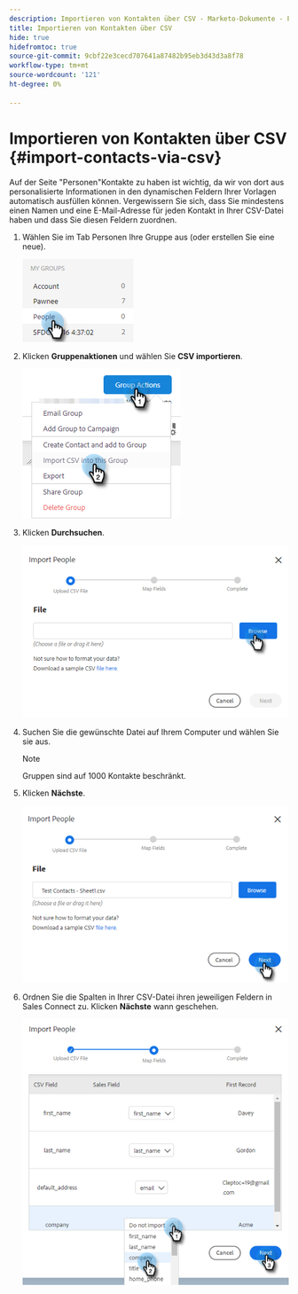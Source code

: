 ```yaml
---
description: Importieren von Kontakten über CSV - Marketo-Dokumente - Produktdokumentation
title: Importieren von Kontakten über CSV
hide: true
hidefromtoc: true
source-git-commit: 9cbf22e3cecd707641a87482b95eb3d43d3a8f78
workflow-type: tm+mt
source-wordcount: '121'
ht-degree: 0%

---
```


# Importieren von Kontakten über CSV {#import-contacts-via-csv}

Auf der Seite &quot;Personen&quot;Kontakte zu haben ist wichtig, da wir von dort aus personalisierte Informationen in den dynamischen Feldern Ihrer Vorlagen automatisch ausfüllen können. Vergewissern Sie sich, dass Sie mindestens einen Namen und eine E-Mail-Adresse für jeden Kontakt in Ihrer CSV-Datei haben und dass Sie diesen Feldern zuordnen.

1. Wählen Sie im Tab Personen Ihre Gruppe aus (oder erstellen Sie eine neue).

   ![](assets/import-contacts-via-csv-1.png)

1. Klicken **Gruppenaktionen** und wählen Sie **CSV importieren**.

   ![](assets/import-contacts-via-csv-2.png)

1. Klicken **Durchsuchen**.

   ![](assets/import-contacts-via-csv-3.png)

1. Suchen Sie die gewünschte Datei auf Ihrem Computer und wählen Sie sie aus.

   >[!NOTE]
   >
   >Gruppen sind auf 1000 Kontakte beschränkt.

1. Klicken **Nächste**.

   ![](assets/import-contacts-via-csv-4.png)

1. Ordnen Sie die Spalten in Ihrer CSV-Datei ihren jeweiligen Feldern in Sales Connect zu. Klicken **Nächste** wann geschehen.

   ![](assets/import-contacts-via-csv-5.png)
